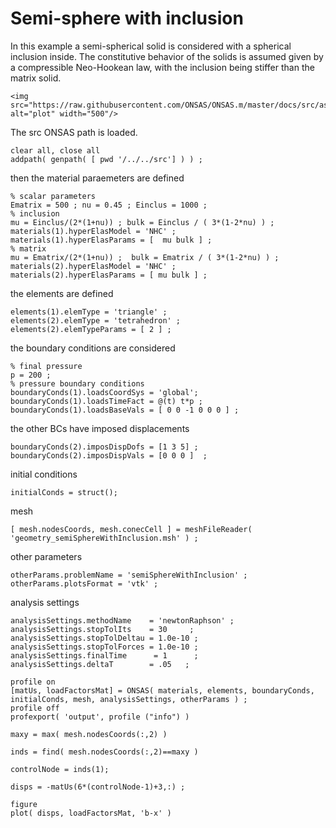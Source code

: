 # Semi-sphere with inclusion
In this example a semi-spherical solid is considered with a spherical inclusion inside. The constitutive behavior of the solids is assumed given by a compressible Neo-Hookean law, with the inclusion being stiffer than the matrix solid.

```@raw html
<img src="https://raw.githubusercontent.com/ONSAS/ONSAS.m/master/docs/src/assets/semiSphere.png" alt="plot" width="500"/>
```
The src ONSAS path is loaded.
```
clear all, close all
addpath( genpath( [ pwd '/../../src'] ) ) ;
```
then the material paraemeters are defined
```
% scalar parameters
Ematrix = 500 ; nu = 0.45 ; Einclus = 1000 ;
% inclusion
mu = Einclus/(2*(1+nu)) ; bulk = Einclus / ( 3*(1-2*nu) ) ;
materials(1).hyperElasModel = 'NHC' ;
materials(1).hyperElasParams = [  mu bulk ] ;
% matrix
mu = Ematrix/(2*(1+nu)) ;  bulk = Ematrix / ( 3*(1-2*nu) ) ;
materials(2).hyperElasModel = 'NHC' ;
materials(2).hyperElasParams = [ mu bulk ] ;
```
the elements are defined
```
elements(1).elemType = 'triangle' ;
elements(2).elemType = 'tetrahedron' ;
elements(2).elemTypeParams = [ 2 ] ;

```
the boundary conditions are considered
```
% final pressure
p = 200 ;
% pressure boundary conditions
boundaryConds(1).loadsCoordSys = 'global';
boundaryConds(1).loadsTimeFact = @(t) t*p ;
boundaryConds(1).loadsBaseVals = [ 0 0 -1 0 0 0 ] ;
```
 the other BCs have imposed displacements
```
boundaryConds(2).imposDispDofs = [1 3 5] ;
boundaryConds(2).imposDispVals = [0 0 0 ]  ;
```
 initial conditions
```
initialConds = struct();
```
 mesh
```
[ mesh.nodesCoords, mesh.conecCell ] = meshFileReader( 'geometry_semiSphereWithInclusion.msh' ) ;
```
 other parameters
```
otherParams.problemName = 'semiSphereWithInclusion' ;
otherParams.plotsFormat = 'vtk' ;
```
 analysis settings
```
analysisSettings.methodName    = 'newtonRaphson' ;
analysisSettings.stopTolIts    = 30     ;
analysisSettings.stopTolDeltau = 1.0e-10 ;
analysisSettings.stopTolForces = 1.0e-10 ;
analysisSettings.finalTime      = 1      ;
analysisSettings.deltaT        = .05   ;

profile on
[matUs, loadFactorsMat] = ONSAS( materials, elements, boundaryConds, initialConds, mesh, analysisSettings, otherParams ) ;
profile off
profexport( 'output', profile ("info") )

maxy = max( mesh.nodesCoords(:,2) )

inds = find( mesh.nodesCoords(:,2)==maxy )

controlNode = inds(1);

disps = -matUs(6*(controlNode-1)+3,:) ;

figure
plot( disps, loadFactorsMat, 'b-x' )
